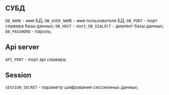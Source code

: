 ## СУБД

`DB_NAME` - имя БД;
`DB_USER_NAME` - имя пользователя БД;
`DB_PORT` - порт сервера базы данных;
`DB_HOST` - хост;
`DB_DIALECT` - диалект базы данных;
`DB_PASSWORD` - пароль;

## Api server

`API_PORT` - порт api сервера;

## Session
`SESSION_SECRET` - параметр шифрования сессионных данных;
